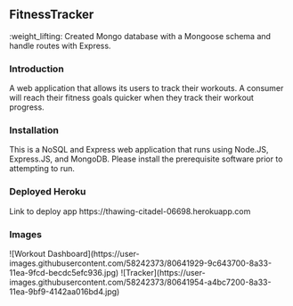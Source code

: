 <h2><b>FitnessTracker</b></h2>:weight_lifting:
Created Mongo database with a Mongoose schema and handle routes with Express.

<h3>Introduction</h3>
A web application that allows its users to track their workouts. A consumer will reach their fitness goals quicker when they track their workout progress.

<h3>Installation</h3>
This is a NoSQL and Express web application that runs using Node.JS, Express.JS, and MongoDB. Please install the prerequisite software prior to attempting to run.

<h3>Deployed Heroku</h3>
Link to deploy app https://thawing-citadel-06698.herokuapp.com

<h3>Images</h3>
![Workout Dashboard](https://user-images.githubusercontent.com/58242373/80641929-9c643700-8a33-11ea-9fcd-becdc5efc936.jpg)
![Tracker](https://user-images.githubusercontent.com/58242373/80641954-a4bc7200-8a33-11ea-9bf9-4142aa016bd4.jpg)


